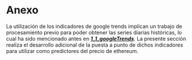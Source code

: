# Anexo
La utilización de los indicadores de google trends implican un trabajo de procesamiento previo para poder obtener las series diarias históricas, lo cual ha sido mencionado antes en [***1_1_googleTrends***](https://colab.research.google.com/drive/16EsslAqhCxdLE7faten7jimdueDAYsXB#scrollTo=N5B37d9opaMa). La presente sección realiza el desarrollo adicional de la puesta a punto de dichos indicadores para utilizar como predictores del precio de ethereum. 
